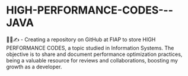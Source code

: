 # HIGH-PERFORMANCE-CODES---JAVA
👨‍💻✍️ - Creating a repository on GitHub at FIAP to store HIGH PERFORMANCE CODES, a topic studied in Information Systems. The objective is to share and document performance optimization practices, being a valuable resource for reviews and collaborations, boosting my growth as a developer.
